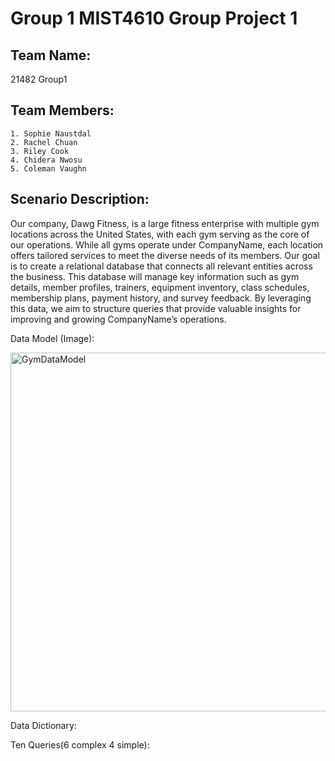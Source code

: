 # Group 1 MIST4610 Group Project 1

## Team Name:
21482 Group1

## Team Members:
    1. Sophie Naustdal
    2. Rachel Chuan
    3. Riley Cook
    4. Chidera Nwosu
    5. Coleman Vaughn

## Scenario Description:
Our company, Dawg Fitness, is a large fitness enterprise with multiple gym locations across the United States, with each gym serving as the core of our operations. While all gyms operate under CompanyName, each location offers tailored services to meet the diverse needs of its members. Our goal is to create a relational database that connects all relevant entities across the business. This database will manage key information such as gym details, member profiles, trainers, equipment inventory, class schedules, membership plans, payment history, and survey feedback. By leveraging this data, we aim to structure queries that provide valuable insights for improving and growing CompanyName’s operations.

Data Model (Image):

<img width="574" alt="GymDataModel" src="https://github.com/user-attachments/assets/2c2b850e-8572-4382-8ad5-10c3db88c1a6" />


Data Dictionary:


Ten Queries(6 complex 4 simple):
